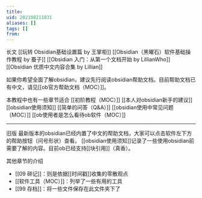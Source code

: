 ```yaml
---
title: 
uid: 202108211831
aliases: []
tags: []
from: 
---
```


长文
[[玩转 Obsidian基础设置篇 by 王掌柜]]
[[Obsidian（黑曜石）软件基础操作教程 by 蚕子]]
[[Obsidian 入门：从第一个文档开始 by LillianWho]]
[[Obsidian 优质中文内容合集 by Lillian]]

如果你希望全面了解obsidian，建议先行阅读obsidian帮助文档。目前帮助文档已有中文，请见[[ob官方帮助文档（MOC）]]。

本教程中也有一些章节适合
[[初阶教程（MOC）]]
[[本人对obsidian新手的建议]]
[[obsidian使用须知]]
[[简单的问答（Q&A）]]
[[obsidian使用中常见问题（MOC）]]
[[ob使用者是怎么看待ob软件（MOC）]]


---
旧版
最新版本的obsidian已经内置了中文的帮助文档，大家可以点击软件左下方的帮助按钮（问号形状）查看。
[[obsidian使用须知]]记录了一些使用obsidian前需要了解的内容。目前ob已经支持[[块引用]]（真香）。



其他章节的介绍

- [[09 碎记]]：则是依据[[时间戳]]收集的零散观点
- [[软件工具（MOC）]]：列举了一些有用的工具
- [[99 存档]]：将一些文件保存在此文件夹下了







